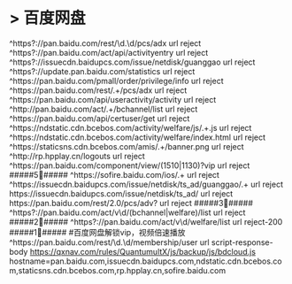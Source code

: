 # > 百度网盘
^https?:\/\/pan\.baidu\.com\/rest\/\d\.\d\/pcs\/adx url reject
^https?:\/\/pan\.baidu\.com\/act\/api\/activityentry url reject
^https?:\/\/issuecdn\.baidupcs\.com\/issue\/netdisk\/guanggao url reject
^https?:\/\/update.pan.baidu.com\/statistics url reject
^https:\/\/pan\.baidu\.com\/pmall\/order\/privilege\/info url reject
^https:\/\/pan\.baidu\.com\/rest\/.+\/pcs\/adx url reject
^https:\/\/pan\.baidu\.com\/api\/useractivity\/activity url reject
^http:\/\/pan\.baidu\.com\/act\/.+\/bchannel\/list url reject
^https:\/\/pan\.baidu\.com\/api\/certuser\/get url reject
^https:\/\/ndstatic\.cdn\.bcebos\.com\/activity\/welfare\/js\/.+\.js url reject
^https:\/\/ndstatic\.cdn\.bcebos\.com\/activity\/welfare\/index\.html url reject
^https:\/\/staticsns\.cdn\.bcebos\.com\/amis\/.+/banner.png url reject
^http:\/\/rp\.hpplay\.cn\/logouts url reject
^https:\/\/pan\.baidu\.com\/component\/view\/(1510|1130)\?vip url reject
#####5⃣️#####
^https:\/\/sofire\.baidu\.com\/ios\/.+ url reject
^https:\/\/issuecdn\.baidupcs\.com\/issue\/netdisk\/ts_ad\/guanggao\/.+ url reject
https:\/\/issuecdn\.baidupcs\.com\/issue\/netdisk\/ts_ad\/ url reject
https:\/\/pan\.baidu\.com\/rest\/2.0\/pcs\/adv\? url reject
#####3⃣️#####
^https?:\/\/pan\.baidu\.com\/act\/v\d\/(bchannel|welfare)\/list url reject
#####2⃣️#####
^https?:\/\/pan\.baidu\.com\/act\/v\d\/welfare\/list url reject-200
#####1⃣️#####
#百度网盘解锁vip，视频倍速播放    
^https:\/\/pan\.baidu\.com\/rest\/\d\.\d\/membership\/user url script-response-body https://qxnav.com/rules/QuantumultX/js/backup/js/bdcloud.js
hostname=pan.baidu.com,issuecdn.baidupcs.com,ndstatic.cdn.bcebos.com,staticsns.cdn.bcebos.com,rp.hpplay.cn,sofire.baidu.com

 